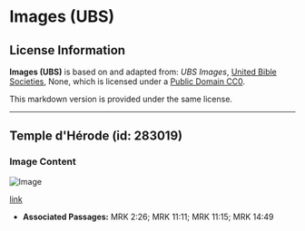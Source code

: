 # Images (UBS)

## License Information

**Images (UBS)** is based on and adapted from: _UBS Images_, [United Bible Societies](https://unitedbiblesocieties.org/), None, which is licensed under a [Public Domain CC0](https://creativecommons.org/public-domain/cc0/).

This markdown version is provided under the same license.



--------------------------------

## Temple d'Hérode (id: 283019)

### Image Content

![Image](https://cdn.aquifer.bible/aquifer-content/resources/Media/PTZ-0073_temple_herod.jpg)

[link](https://cdn.aquifer.bible/aquifer-content/resources/Media/PTZ-0073_temple_herod.jpg)

* **Associated Passages:** MRK 2:26; MRK 11:11; MRK 11:15; MRK 14:49

